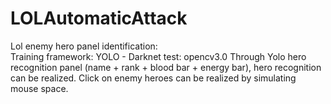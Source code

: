 # LOLAutomaticAttack
Lol enemy hero panel identification:            
Training framework: YOLO - Darknet 
test: opencv3.0
Through Yolo hero recognition panel (name + rank + blood bar + energy bar), hero recognition can be realized. Click on enemy heroes can be realized by simulating mouse space.
